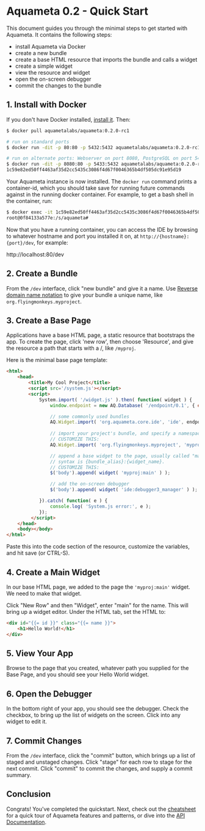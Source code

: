 # Aquameta 0.2 - Quick Start

This document guides you through the minimal steps to get started with Aquameta.  It contains the following steps:

- install Aquameta via Docker
- create a new bundle
- create a base HTML resource that imports the bundle and calls a widget
- create a simple widget
- view the resource and widget
- open the on-screen debugger 
- commit the changes to the bundle


## 1. Install with Docker

If you don't have Docker installed, [install it](https://docs.docker.com/engine/installation/).  Then:

```bash
$ docker pull aquametalabs/aquameta:0.2.0-rc1

# run on standard ports
$ docker run -dit -p 80:80 -p 5432:5432 aquametalabs/aquameta:0.2.0-rc1

# run on alternate ports: Webserver on port 8080, PostgreSQL on port 5433
$ docker run -dit -p 8080:80 -p 5433:5432 aquametalabs/aquameta:0.2.0-rc1
1c59e82ed50ff4463af35d2cc5435c3086f4d67f0046365b4df505dc91e95d19
```

Your Aquameta instance is now installed.  The `docker run` command prints a container-id, which you should take save for running future commands against in the running docker container.  For example, to get a bash shell in the container, run:

```bash
$ docker exec -it 1c59e82ed50ff4463af35d2cc5435c3086f4d67f0046365b4df505dc91e95d19 bash
root@0f84133a577e:/s/aquameta#
```

Now that you have a running container, you can access the IDE by browsing to whatever hostname and port you installed it on, at `http://{hostname}:{port}/dev`, for example:

http://localhost:80/dev

## 2. Create a Bundle
From the `/dev` interface, click "new bundle" and give it a name.  Use [Reverse domain name notation](https://en.wikipedia.org/wiki/Reverse_domain_name_notation) to give your bundle a unique name, like `org.flyingmonkeys.myproject`.

## 3. Create a Base Page
Applications have a base HTML page, a static resource that bootstraps the app.  To create the page, click 'new row', then choose 'Resource', and give the resource a path that starts with a /, like `/myproj`.

Here is the minimal base page template:  

```html
<html>
    <head>
        <title>My Cool Project</title>
        <script src='/system.js'></script>
        <script>
            System.import( '/widget.js' ).then( function( widget ) {
                window.endpoint = new AQ.Database( '/endpoint/0.1', { evented: 'no' } );

                // some commonly used bundles
                AQ.Widget.import( 'org.aquameta.core.ide', 'ide', endpoint );
    
                // import your project's bundle, and specify a namespace alias
                // CUSTOMIZE THIS:
                AQ.Widget.import( 'org.flyingmonkeys.myproject', 'myproj', endpoint );

                // append a base widget to the page, usually called "main".
                // syntax is {bundle_alias}:{widget_name}.
                // CUSTOMIZE THIS:
                $('body').append( widget( 'myproj:main' ) );

                // add the on-screen debugger
                $('body').append( widget( 'ide:debugger3_manager' ) );

            }).catch( function( e ) {
                console.log( 'System.js error:', e );
            });
         </script>
    </head>
    <body></body>
</html>
```
Paste this into the code section of the resource, customize the variables, and hit save (or CTRL-S).

## 4. Create a Main Widget
In our base HTML page, we added to the page the `'myproj:main'` widget.  We need to make that widget.

Click "New Row" and then "Widget", enter "main" for the name.  This will bring up a widget editor.  Under the HTML tab, set the HTML to:

```html
<div id="{{= id }}" class="{{= name }}">
    <h1>Hello World!</h1>
</div>
```

## 5. View Your App
Browse to the page that you created, whatever path you supplied for the Base Page, and you should see your Hello World widget.

## 6. Open the Debugger
In the bottom right of your app, you should see the debugger.  Check the checkbox, to bring up the list of widgets on the screen.  Click into any widget to edit it.

## 7. Commit Changes
From the `/dev` interface, click the "commit" button, which brings up a list of staged and unstaged changes.  Click "stage" for each row to stage for the next commit.  Click "commit" to commit the changes, and supply a commit summary.

## Conclusion
Congrats!  You've completed the quickstart.  Next, check out the [cheatsheet](cheatsheet.md) for a quick tour of Aquameta features and patterns, or dive into the [API Documentation](api.md).

